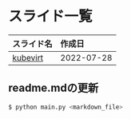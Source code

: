 # スライド一覧

| スライド名 | 作成日 |
|:--|:--|
| [kubevirt](./kubevirt/) | 2022-07-28 |

## readme.mdの更新
```sh
$ python main.py <markdown_file>
```